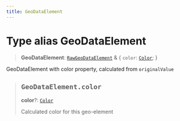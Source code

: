 ```yaml
---
title: GeoDataElement
---
```


# Type alias GeoDataElement

> **GeoDataElement**: [`RawGeoDataElement`](type-alias.RawGeoDataElement.md) & \{
  `color`: [`Color`](type-alias.Color.md);
 }

GeoDataElement with color property, calculated from `originalValue`

> ## `GeoDataElement.color`
>
> **color**?: [`Color`](type-alias.Color.md)
>
> Calculated color for this geo-element
>
>
